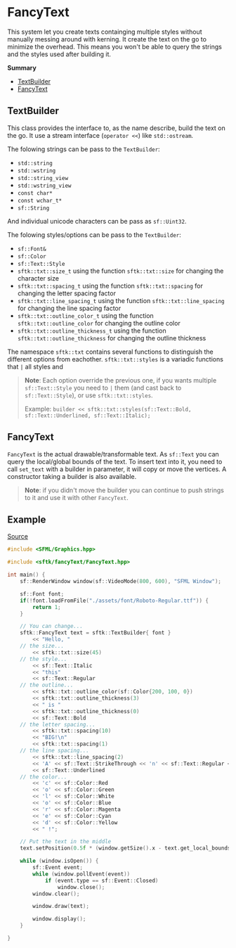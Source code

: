 # FancyText

This system let you create texts containging multiple styles without manually messing around with kerning. It create the text on the go to minimize the overhead. This means you won't be able to query the strings and the styles used after building it.

**Summary**
- [TextBuilder](https://github.com/Hazurl/SFML-Toolkit/blob/master/doc/FancyText/FancyText.md#textbuilder)
- [FancyText](https://github.com/Hazurl/SFML-Toolkit/blob/master/doc/FancyText/FancyText.md#fancytext)

## TextBuilder

This class provides the interface to, as the name describe, build the text on the go. It use a stream interface (`operator <<`) like `std::ostream`.

The folowing strings can be pass to the `TextBuilder`:
- `std::string`
- `std::wstring`
- `std::string_view`
- `std::wstring_view`
- `const char*`
- `const wchar_t*`
- `sf::String`

And individual unicode characters can be pass as `sf::Uint32`. 

The folowing styles/options can be pass to the `TextBuilder`:
- `sf::Font&`
- `sf::Color`
- `sf::Text::Style`
- `sftk::txt::size_t` using the function `sftk::txt::size` for changing the character size
- `sftk::txt::spacing_t` using the function `sftk::txt::spacing` for changing the letter spacing factor
- `sftk::txt::line_spacing_t` using the function `sftk::txt::line_spacing` for changing the line spacing factor
- `sftk::txt::outline_color_t` using the function `sftk::txt::outline_color` for changing the outline color
- `sftk::txt::outline_thickness_t` using the function `sftk::txt::outline_thickness` for changing the outline thickness

The namespace `sftk::txt` contains several functions to distinguish the different options from eachother. 
`sftk::txt::styles` is a variadic functions that `|` all styles and 
> **Note**: Each option override the previous one, if you wants multiple `sf::Text::Style` you need to `|` them (and cast back to `sf::Text::Style`), or use `sftk::txt::styles`.
> 
> Example: `builder << sftk::txt::styles(sf::Text::Bold, sf::Text::Underlined, sf::Text::Italic);`

## FancyText

`FancyText` is the actual drawable/transformable text. As `sf::Text` you can query the local/global bounds of the text.
To insert text into it, you need to call `set_text` with a builder in parameter, it will copy or move the vertices. A constructor taking a builder is also available.

> **Note**: if you didn't move the builder you can continue to push strings to it and use it with other `FancyText`.


## Example

[Source](https://github.com/Hazurl/SFML-Toolkit/blob/master/src/example/fancyText.cpp)

```cpp
#include <SFML/Graphics.hpp>

#include <sftk/fancyText/FancyText.hpp>

int main() {
    sf::RenderWindow window(sf::VideoMode(800, 600), "SFML Window");

    sf::Font font;
    if(!font.loadFromFile("./assets/font/Roboto-Regular.ttf")) {
        return 1;
    }

    // You can change...
    sftk::FancyText text = sftk::TextBuilder{ font }
        << "Hello, "
    // the size...
        << sftk::txt::size(45)
    // the style...
        << sf::Text::Italic
        << "this"
        << sf::Text::Regular
    // the outline...
        << sftk::txt::outline_color(sf::Color{200, 100, 0})
        << sftk::txt::outline_thickness(3)
        << " is "
        << sftk::txt::outline_thickness(0)
        << sf::Text::Bold
    // the letter spacing...
        << sftk::txt::spacing(10)
        << "BIG!\n"
        << sftk::txt::spacing(1)
    // the line spacing...
        << sftk::txt::line_spacing(2)
        << 'A' << sf::Text::StrikeThrough << 'n' << sf::Text::Regular << "d "
        << sf::Text::Underlined
    // the color...
        << 'c' << sf::Color::Red
        << 'o' << sf::Color::Green
        << 'l' << sf::Color::White
        << 'o' << sf::Color::Blue
        << 'r' << sf::Color::Magenta
        << 'e' << sf::Color::Cyan
        << 'd' << sf::Color::Yellow
        << " !";

    // Put the text in the middle
    text.setPosition(0.5f * (window.getSize().x - text.get_local_bounds().width), 0.5f * (window.getSize().y - text.get_local_bounds().height));

    while (window.isOpen()) {
        sf::Event event;
        while (window.pollEvent(event))
            if (event.type == sf::Event::Closed)
                window.close();
        window.clear();

        window.draw(text);

        window.display();
    }

}
```
